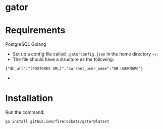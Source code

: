 # gator

# Requirements
PostgreSQL Golang

- Set up a config file called `.gatorconfig.json` in the home directory `~/`.
- The file should have a structure as the following:
```
{"db_url":"[POSTGRES URL]","current_user_name":"DB USERNAME"}
```
- 

# Installation
Run the command:
```
go install github.com/firerockets/gator@latest
```